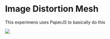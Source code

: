 # Image Distortion Mesh

This experimens uses PaperJS to basically do this

<img src="http://www.alacaesar.com/experiments/image-distortion-mesh/assets/preview.png" />
